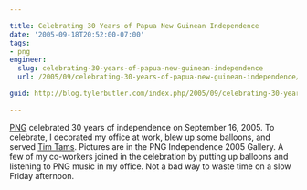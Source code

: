 ```yaml
---

title: Celebrating 30 Years of Papua New Guinean Independence
date: '2005-09-18T20:52:00-07:00'
tags:
- png
engineer:
  slug: celebrating-30-years-of-papua-new-guinean-independence
  url: /2005/09/celebrating-30-years-of-papua-new-guinean-independence/

guid: http://blog.tylerbutler.com/index.php/2005/09/celebrating-30-years-of-papua-new-guinean-independence/

---
```


[PNG][1] celebrated 30 years of independence on September 16, 2005. To
celebrate, I decorated my office at work, blew up some balloons, and served
[Tim Tams][2]. Pictures are in the PNG Independence 2005 Gallery. A few
of my co-workers joined in the celebration by putting up balloons and
listening to PNG music in my office. Not a bad way to waste time on a slow
Friday afternoon.

   [1]: http://en.wikipedia.org/wiki/Papua_New_Guinea
   [2]: http://en.wikipedia.org/wiki/Timtam
